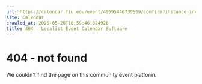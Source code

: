 ```yaml
---
url: https://calendar.fiu.edu/event/49595446739569/confirm?instance_id=49595446744692&return=https%3A%2F%2Fcalendar.fiu.edu%2Fcalendar%3Fevent_types%255B%255D%3D127587
site: Calendar
crawled_at: 2025-05-20T10:59:46.324928
title: 404 - Localist Event Calendar Software
---
```


# 404 - not found
We couldn't find the page on this community event platform.
